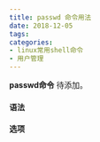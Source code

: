 ```yaml
---
title: passwd 命令用法
date: 2018-12-05
tags:
categories: 
- linux常用shell命令
- 用户管理
---
```

**passwd命令** 待添加。
<!-- more --> 
#### **语法**


#### **选项**

